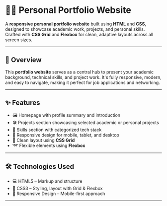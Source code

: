 # 🧑‍💻 Personal Portfolio Website

A **responsive personal portfolio website** built using **HTML** and **CSS**, designed to showcase academic work, projects, and personal skills.  
Crafted with **CSS Grid** and **Flexbox** for clean, adaptive layouts across all screen sizes.

---


## 📖 Overview

This **portfolio website** serves as a central hub to present your academic background, technical skills, and project work. It's fully responsive, modern, and easy to navigate, making it perfect for job applications and networking.

---

## ✨ Features

- 🖼️ Homepage with profile summary and introduction  
- 🛠️ Projects section showcasing selected academic or personal projects  
- 🧪 Skills section with categorized tech stack  
- 📱 Responsive design for mobile, tablet, and desktop  
- 🔲 Clean layout using **CSS Grid**  
- ➿ Flexible elements using **Flexbox**

---

## 🛠️ Technologies Used

- 💻 HTML5 – Markup and structure  
- 🎨 CSS3 – Styling, layout with Grid & Flexbox  
- 🎯 Responsive Design – Mobile-first approach  

---


